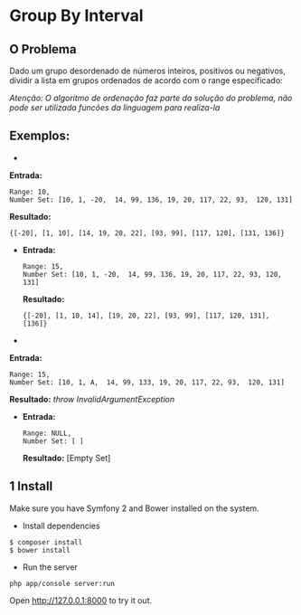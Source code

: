 Group By Interval
============

O Problema
----------
Dado um grupo desordenado de números inteiros, positivos ou negativos, dividir a lista em grupos ordenados de acordo com o range especificado: 

*Atenção: O algoritmo de ordenação faz parte da solução do problema, não pode ser utilizada funcões da linguagem para realiza-la*

Exemplos:
---------
* 
 **Entrada:** 
 ```
 Range: 10,  
 Number Set: [10, 1, -20,  14, 99, 136, 19, 20, 117, 22, 93,  120, 131]  
 ```
 **Resultado:**  
 ```
 {[-20], [1, 10], [14, 19, 20, 22], [93, 99], [117, 120], [131, 136]}
 ```

* 
  **Entrada:**  
  ```
  Range: 15,  
  Number Set: [10, 1, -20,  14, 99, 136, 19, 20, 117, 22, 93, 120, 131]    
  ```
  **Resultado:**  
  ```
  {[-20], [1, 10, 14], [19, 20, 22], [93, 99], [117, 120, 131], [136]}
  ```

* 
 **Entrada:**  
 ```
 Range: 15,  
 Number Set: [10, 1, A,  14, 99, 133, 19, 20, 117, 22, 93,  120, 131]  
 ```    
 **Resultado:** *throw InvalidArgumentException*

* 
  **Entrada:**  
  ```
  Range: NULL,  
  Number Set: [ ]  
  ```
  **Resultado:** [Empty Set]

1 Install
----------

Make sure you have Symfony 2 and Bower installed on the system.

* Install dependencies
```
$ composer install
$ bower install
```

* Run the server
```
php app/console server:run
```

Open http://127.0.0.1:8000 to try it out.
